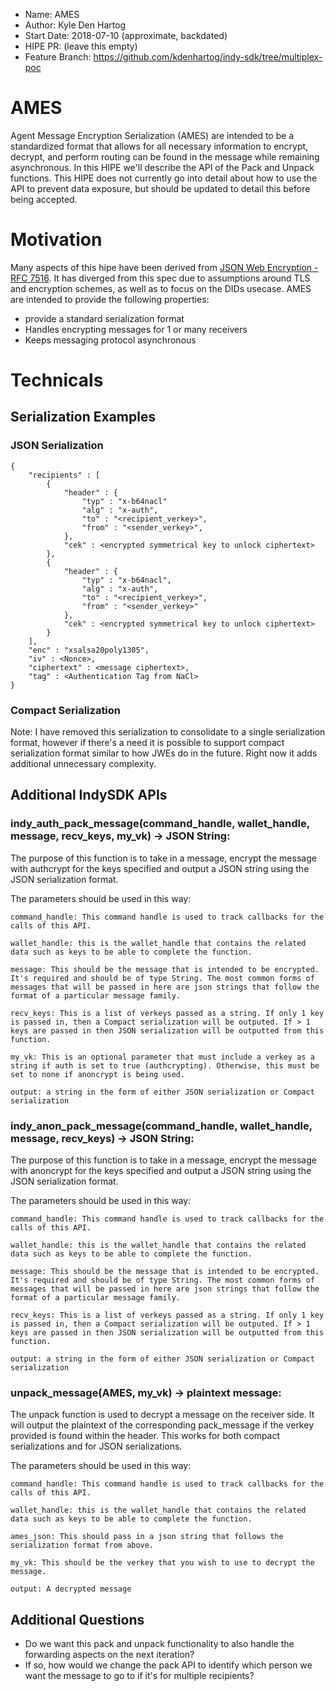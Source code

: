 - Name: AMES
- Author: Kyle Den Hartog
- Start Date: 2018-07-10 (approximate, backdated)
- HIPE PR: (leave this empty)
- Feature Branch: https://github.com/kdenhartog/indy-sdk/tree/multiplex-poc

# AMES
[summary]: #summary

Agent Message Encryption Serialization (AMES) are intended to be a standardized format that allows for all necessary information to encrypt, decrypt, and perform routing can be found in the message while remaining asynchronous. In this HIPE we'll describe the API of the Pack and Unpack functions. This HIPE does not currently go into detail about how to use the API to prevent data exposure, but should be updated to detail this before being accepted.

# Motivation
[motivation]: #motivation

Many aspects of this hipe have been derived from [JSON Web Encryption - RFC 7516](https://tools.ietf.org/html/rfc7516). It has diverged from this spec due to assumptions around TLS and encryption schemes, as well as to focus on the DIDs usecase. AMES are intended to provide the following properties:

* provide a standard serialization format
* Handles encrypting messages for 1 or many receivers
* Keeps messaging protocol asynchronous

# Technicals

## Serialization Examples

### JSON Serialization

```
{
    "recipients" : [
        {
            "header" : { 
                "typ" : "x-b64nacl"
                "alg" : "x-auth", 
                "to" : "<recipient_verkey>", 
                "from" : "<sender_verkey>",
            },
            "cek" : <encrypted symmetrical key to unlock ciphertext>
        },
        {    
            "header" : { 
                "typ" : "x-b64nacl",
                "alg" : "x-auth",
                "to" : "<recipient_verkey>",
                "from" : "<sender_verkey>"
            },
            "cek" : <encrypted symmetrical key to unlock ciphertext>
        }
    ],
    "enc" : "xsalsa20poly1305",
    "iv" : <Nonce>,
    "ciphertext" : <message ciphertext>,
    "tag" : <Authentication Tag from NaCl>
}
```

### Compact Serialization

Note: I have removed this serialization to consolidate to a single serialization format, however if there's a need it is possible to support compact serialization format similar to how JWEs do in the future. Right now it adds additional unnecessary complexity.


## Additional IndySDK APIs

### indy_auth_pack_message(command_handle, wallet_handle, message, recv_keys, my_vk) -> JSON String:
The purpose of this function is to take in a message, encrypt the message with authcrypt for the keys specified and output a JSON string using the JSON serialization format.

The parameters should be used in this way:
    
    command_handle: This command handle is used to track callbacks for the calls of this API.

    wallet_handle: this is the wallet_handle that contains the related data such as keys to be able to complete the function.

    message: This should be the message that is intended to be encrypted. It's required and should be of type String. The most common forms of messages that will be passed in here are json strings that follow the format of a particular message family.
    
    recv_keys: This is a list of verkeys passed as a string. If only 1 key is passed in, then a Compact serialization will be outputed. If > 1 keys are passed in then JSON serialization will be outputted from this function.

    my_vk: This is an optional parameter that must include a verkey as a string if auth is set to true (authcrypting). Otherwise, this must be set to none if anoncrypt is being used.  

    output: a string in the form of either JSON serialization or Compact serialization

### indy_anon_pack_message(command_handle, wallet_handle, message, recv_keys) -> JSON String:
The purpose of this function is to take in a message, encrypt the message with anoncrypt for the keys specified and output a JSON string using the JSON serialization format.

The parameters should be used in this way:
    
    command_handle: This command handle is used to track callbacks for the calls of this API.

    wallet_handle: this is the wallet_handle that contains the related data such as keys to be able to complete the function.
    
    message: This should be the message that is intended to be encrypted. It's required and should be of type String. The most common forms of messages that will be passed in here are json strings that follow the format of a particular message family.
    
    recv_keys: This is a list of verkeys passed as a string. If only 1 key is passed in, then a Compact serialization will be outputed. If > 1 keys are passed in then JSON serialization will be outputted from this function.

    output: a string in the form of either JSON serialization or Compact serialization

### unpack_message(AMES, my_vk) -> plaintext message:
The unpack function is used to decrypt a message on the receiver side. It will output the plaintext of the corresponding pack_message if the verkey provided is found within the header. This works for both compact serializations and for JSON serializations.

The parameters should be used in this way:

    command_handle: This command handle is used to track callbacks for the calls of this API.

    wallet_handle: this is the wallet_handle that contains the related data such as keys to be able to complete the function.

    ames_json: This should pass in a json string that follows the serialization format from above.

    my_vk: This should be the verkey that you wish to use to decrypt the message.

    output: A decrypted message

## Additional Questions

* Do we want this pack and unpack functionality to also handle the forwarding aspects on the next iteration?
* If so, how would we change the pack API to identify which person we want the message to go to if it's for multiple recipients? 
